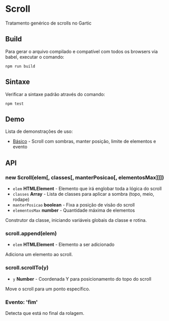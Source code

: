 # Scroll

Tratamento genérico de scrolls no Gartic

## Build

Para gerar o arquivo compilado e compatível com todos os browsers via babel,
executar o comando:
```
npm run build
```

## Sintaxe

Verificar a sintaxe padrão através do comando:
```
npm test
```
## Demo
Lista de demonstrações de uso:
- [Básico](demos/basico/) - Scroll com sombras, manter posição, limite de elementos e evento

## API

### new Scroll(elem[, classes[, manterPosicao[, elementosMax]]])
- `elem` **HTMLElement** - Elemento que irá englobar toda a lógica do scroll
- `classes` **Array** - Lista de classes para aplicar a sombra (topo, meio, rodape)
- `manterPosicao` **boolean** - Fixa a posição de visão do scroll
- `elementosMax` **number** - Quantidade máxima de elementos

Construtor da classe, iniciando variáveis globais da classe e rotina.

### scroll.append(elem)
- `elem` **HTMLElement** - Elemento a ser adicionado

Adiciona um elemento ao scroll.

### scroll.scrollTo(y)
- `y` **Number** - Coordenada Y para posicionamento do topo do scroll

Move o scroll para um ponto específico.

### Evento: 'fim'

Detecta que está no final da rolagem.
